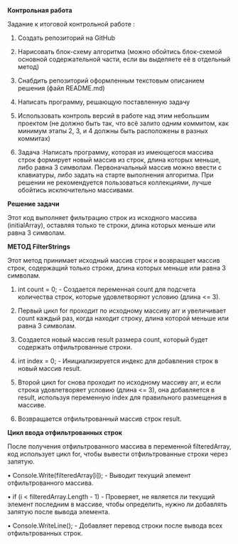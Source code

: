 **Контрольная работа**

Задание к итоговой контрольной работе :

1. Создать репозиторий на GitHub

2. Нарисовать блок-схему алгоритма (можно обойтись блок-схемой основной содержательной части, если вы выделяете её в отдельный метод)

3. Снабдить репозиторий оформленным текстовым описанием решения (файл README.md)

4. Написать программу, решающую поставленную задачу

5. Использовать контроль версий в работе над этим небольшим проектом (не должно быть так, что всё залито одним коммитом, как минимум этапы 2, 3, и 4 должны быть расположены в разных коммитах)

6. Задача :Написать программу, которая из имеющегося массива строк формирует новый массив из строк, длина которых меньше, либо равна 3 символам. Первоначальный массив можно ввести с клавиатуры, либо задать на старте выполнения алгоритма. При решении не рекомендуется пользоваться коллекциями, лучше обойтись исключительно массивами.

**Решение задачи**

Этот код выполняет фильтрацию строк из исходного массива (initialArray), оставляя только те строки, длина которых меньше или равна 3 символам. 

**МЕТОД FilterStrings**

Этот метод принимает исходный массив строк и возвращает массив строк, содержащий только строки, длина которых меньше или равна 3 символам.

1. int count = 0; - Создается переменная count для подсчета количества строк, которые удовлетворяют условию (длина <= 3).

2. Первый цикл for проходит по исходному массиву arr и увеличивает count каждый раз, когда находит строку, длина которой меньше или равна 3 символам.

3. Создается новый массив result размера count, который будет содержать отфильтрованные строки.

4. int index = 0; - Инициализируется индекс для добавления строк в новый массив result.

5. Второй цикл for снова проходит по исходному массиву arr, и если строка удовлетворяет условию (длина <= 3), она добавляется в result, используя переменную index для правильного размещения в массиве.

6. Возвращается отфильтрованный массив строк result.

**Цикл ввода отфильтрованных строк**

После получения отфильтрованного массива в переменной filteredArray, код использует цикл for, чтобы вывести отфильтрованные строки через запятую.

•	Console.Write(filteredArray[i]); - Выводит текущий элемент отфильтрованного массива.

•	if (i < filteredArray.Length - 1) - Проверяет, не является ли текущий элемент последним в массиве, чтобы определить, нужно ли добавлять запятую после вывода элемента.

•	Console.WriteLine(); - Добавляет перевод строки после вывода всех отфильтрованных строк.

